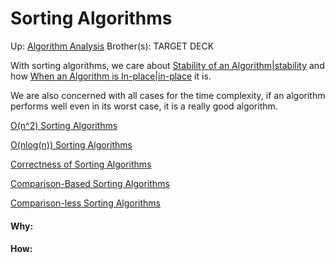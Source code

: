 # Sorting Algorithms

Up: [Algorithm Analysis](algorithm_analysis)
Brother(s):
TARGET DECK

With sorting algorithms, we care about [Stability of an Algorithm|stability](stability_of_an_algorithm|stability) and how [When an Algorithm is In-place|in-place](when_an_algorithm_is_in-place|in-place) it is.

We are also concerned with all cases for the time complexity, if an algorithm performs well even in its worst case, it is a really good algorithm.

[O(n^2) Sorting Algorithms](o(n^2)_sorting_algorithms)

[O(nlog(n)) Sorting Algorithms](o(nlog(n))_sorting_algorithms)

[Correctness of Sorting Algorithms](correctness_of_sorting_algorithms)

[Comparison-Based Sorting Algorithms](comparison-based_sorting_algorithms)

[Comparison-less Sorting Algorithms](comparison-less_sorting_algorithms)


























#### Why:
#### How:









